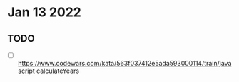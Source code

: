 # Jan 13 2022

## TODO

* [ ] <https://www.codewars.com/kata/563f037412e5ada593000114/train/javascript> calculateYears
